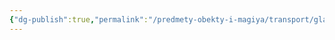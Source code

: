 ```yaml
---
{"dg-publish":true,"permalink":"/predmety-obekty-i-magiya/transport/glajder/","dgPassFrontmatter":true}
---
```


